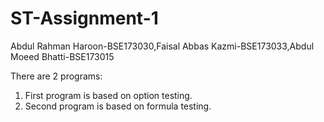 # ST-Assignment-1
Abdul Rahman Haroon-BSE173030,Faisal Abbas Kazmi-BSE173033,Abdul Moeed Bhatti-BSE173015

There are 2 programs:
1. First program is based on option testing.
2. Second program is based on formula testing.
